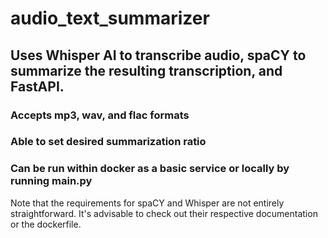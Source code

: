 # audio_text_summarizer #

## Uses Whisper AI to transcribe audio, spaCY to summarize the resulting transcription, and FastAPI. ##

### Accepts mp3, wav, and flac formats ###

### Able to set desired summarization ratio ###

### Can be run within docker as a basic service or locally by running main.py ###

Note that the requirements for spaCY and Whisper are not entirely straightforward.
It's advisable to check out their respective documentation or the dockerfile.


